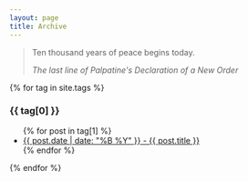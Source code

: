 ```yaml
---
layout: page
title: Archive
---
```


> Ten thousand years of peace begins today.
>
>  *The last line of Palpatine's Declaration of a New Order*

{% for tag in site.tags %}
  <h3>{{ tag[0] }}</h3>
  <ul>
    {% for post in tag[1] %}
      <li><a href="{{ post.url }}">{{ post.date | date: "%B %Y" }} - {{ post.title }}</a></li>
    {% endfor %}
  </ul>
{% endfor %}
